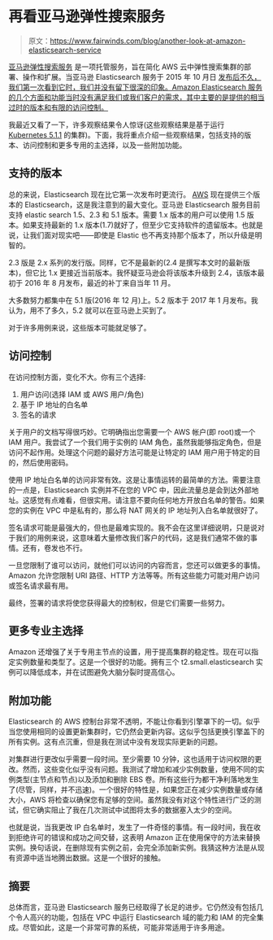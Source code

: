 # 再看亚马逊弹性搜索服务

> 原文：<https://www.fairwinds.com/blog/another-look-at-amazon-elasticsearch-service>

 [亚马逊弹性搜索服务](https://aws.amazon.com/elasticsearch-service/) 是一项托管服务，旨在简化 AWS 云中弹性搜索集群的部署、操作和扩展。当亚马逊 Elasticsearch 服务于 2015 年 10 月日  [发布后不久，我们第一次看到它时，我们并没有留下很深的印象。Amazon Elasticsearch 服务的几个方面和功能当时没有满足我们或我们客户的需求，其中主要的是提供的相当过时的版本和有限的访问控制。](https://aws.amazon.com/blogs/aws/new-amazon-elasticsearch-service/)

我最近又看了一下，许多观察结果令人惊讶(这些观察结果是基于运行  [Kubernetes 5.1.1](https://github.com/kubernetes/kubernetes/blob/master/CHANGELOG.md#v151) 的集群)。下面，我将重点介绍一些观察结果，包括支持的版本、访问控制和更多专用的主选择，以及一些附加功能。

## 支持的版本

总的来说，Elasticsearch 现在比它第一次发布时更流行。  [AWS](https://aws.amazon.com/) 现在提供三个版本的 Elasticsearch，这是我注意到的最大变化。亚马逊 Elasticsearch 服务目前支持 elastic search 1.5、2.3 和 5.1 版本。需要 1.x 版本的用户可以使用 1.5 版本。如果支持最新的 1.x 版本(1.7)就好了，但至少它支持软件的遗留版本。也就是说，让我们面对现实吧——即使是 Elastic 也不再支持那个版本了，所以升级是明智的。

2.3 版是 2.x 系列的发行版。同样，它不是最新的(2.4 是撰写本文时的最新版本)，但它比 1.x 更接近当前版本。我怀疑亚马逊会将该版本升级到 2.4，该版本最初于 2016 年 8 月发布，最近的补丁来自当年 11 月。

大多数努力都集中在 5.1 版(2016 年 12 月)上。5.2 版本于 2017 年 1 月发布。我认为，用不了多久，5.2 就可以在亚马逊上买到了。

对于许多用例来说，这些版本可能就足够了。

## 访问控制

在访问控制方面，变化不大。你有三个选择:

1.  用户访问(选择 IAM 或 AWS 用户/角色)
2.  基于 IP 地址的白名单
3.  签名的请求

关于用户的文档写得很巧妙。它明确指出您需要一个 AWS 帐户(即 root)或一个 IAM 用户。我尝试了一个我们用于实例的 IAM 角色，虽然我能够指定角色，但是访问不起作用。处理这个问题的最好方法可能是让特定的 IAM 用户用于特定的目的，然后使用密码。

使用 IP 地址白名单的访问非常有效。这是让事情运转的最简单的方法。需要注意的一点是，Elasticsearch 实例并不在您的 VPC 中，因此流量总是会到达外部地址。这感觉有点难看，但很实用。请注意不要向任何地方开放白名单的警告。如果您的实例在 VPC 中是私有的，那么将 NAT 网关的 IP 地址列入白名单就很好了。

签名请求可能是最强大的，但也是最难实现的。我不会在这里详细说明，只是说对于我们的用例来说，这意味着大量修改我们客户的代码，这是我们通常不做的事情。还有，卷发也不行。

一旦您限制了谁可以访问，就他们可以访问的内容而言，您还可以做更多的事情。Amazon 允许您限制 URI 路径、HTTP 方法等等。所有这些能力可能对用户访问或签名请求最有用。

最终，签署的请求将使您获得最大的控制权，但是它们需要一些努力。

## 更多专业主选择

Amazon 还增强了关于专用主节点的设置，用于提高集群的稳定性。现在可以指定实例数量和类型了。这是一个很好的功能。拥有三个 t2.small.elasticsearch 实例可以降低成本，并在试图避免大脑分裂时提高信心。

## 附加功能

Elasticsearch 的 AWS 控制台非常不透明，不能让你看到引擎罩下的一切。似乎当您使用相同的设置更新集群时，它仍然会更新内容。这似乎包括更换引擎盖下的所有实例。这有点沉重，但是我在测试中没有发现实际更新的问题。

对集群进行更改似乎需要一段时间。至少需要 10 分钟，这也适用于访问权限的更改。然而，这些变化似乎没有问题。我测试了增加和减少实例数量，使用不同的实例类型(主节点和节点)以及添加和删除 EBS 卷。所有这些行为都干净利落地发生了(尽管，同样，并不迅速)。一个很好的特性是，如果您正在减少实例数量或存储大小，AWS 将检查以确保您有足够的空间。虽然我没有对这个特性进行广泛的测试，但它确实阻止了我在几次测试中试图将太多的数据塞入太少的空间。

也就是说，当我更改 IP 白名单时，发生了一件奇怪的事情。有一段时间，我在收到拒绝许可的错误和成功之间交替，这表明 Amazon 正在使用保守的方法来替换实例。换句话说，在删除现有实例之前，会完全添加新实例。我猜这种方法是从现有资源中适当地腾出数据。这是一个很好的接触。

## 摘要

总体而言，亚马逊 Elasticsearch 服务已经取得了长足的进步。它仍然没有包括几个令人高兴的功能，包括在 VPC 中运行 Elasticsearch 域的能力和 IAM 的完全集成。尽管如此，这是一个非常可靠的系统，可能非常适用于许多用途。